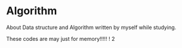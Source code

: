 # Algorithm
About Data structure and Algorithm written by myself while studying.

These codes are may just for memory!!!!! ! 2
